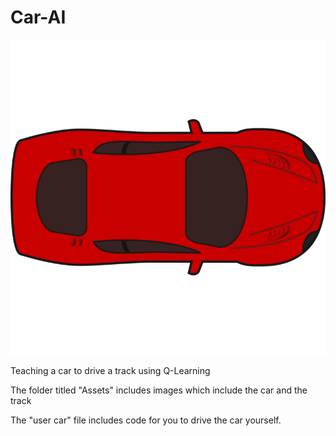 # Car-AI

![Car](https://github.com/NoahHaag/Car-AI/blob/main/Assets/car.png)

Teaching a car to drive a track using Q-Learning

The folder titled "Assets" includes images which include the car and the track

The "user car" file includes code for you to drive the car yourself.
